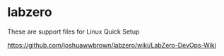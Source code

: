 # labzero

These are support files for Linux Quick Setup

https://github.com/joshuawwbrown/labzero/wiki/LabZero-DevOps-Wiki
